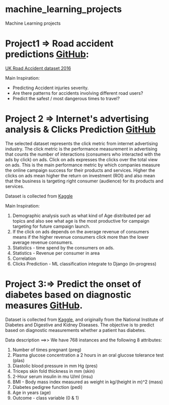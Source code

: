 # machine_learning_projects
Machine Learning projects 

# Project1 => Road accident predictions [GitHub](https://github.com/skmisht/machine_learning_projects/blob/9011388f206f9f7479b3cfdf268cd5a0af6979f0/UK_RoadAccidents_preidctions/uk_road_accident_prediction.ipynb): 
[UK Road Accident dataset 2016](https://www.kaggle.com/bluehorseshoe/uk-2016-road-safety-data)

Main Inspiration:
- Predicting Accident injuries severity.
- Are there patterns for accidents involving different road users?
- Predict the safest / most dangerous times to travel?



# Project 2 => Internet's advertising analysis & Clicks Prediction [GitHub](https://github.com/skmisht/machine_learning_projects/blob/e52be7ddf138c08f30b7c889374c69061449701e/advertising_analysis/AdvertsingMain.ipynb)
The selected dataset represents the click metric from internet advertising industry. The click metric is the performance measurement in advertising that counts the number of interactions (consumers who interacted with the ads by click) on ads. Click on ads expresses the clicks over the total view on ads. This is the main performance metric by which companies measure the online campaign success for their products and services. Higher the clicks on ads mean higher the return on investment (ROI) and also mean that the business is targeting right consumer (audience) for its products and services.

Dataset is collected from [Kaggle](https://www.kaggle.com/fayomi/advertising)
      
Main Inspiration:
1) Demographic analysis such as what kind of Age distributed per ad topics and also see what age is the most productive for campaign targeting for future campaign launch.
2) If the click on ads depends on the average revenue of consumers means if the higher revenue consumers click more than the lower average revenue consumers.
3) Statistics - time spend by the consumers on ads. 
4) Statistics - Revenue per consumer in area
5) Correlation 
6) Clicks Prediction - ML classification integrate to Django  (in-progress)


# Project 3:=> Predict the onset of diabetes based on diagnostic measures [GitHub](https://github.com/skmisht/machine_learning_projects/blob/b4aaee6445c247c6e1a61008ddf355f94956935e/PimaIndian_Diabetes/diabetes_predictions.ipynb).
Dataset is collected from [Kaggle](https://www.kaggle.com/uciml/pima-indians-diabetes-database), and originally from the National Institute of Diabetes and Digestive and Kidney Diseases. The objective is to predict based on diagnostic measurements whether a patient has diabetes.

Data description ==>> We have 768 instances and the following 8 attributes:
1) Number of times pregnant (preg)
2) Plasma glucose concentration a 2 hours in an oral glucose tolerance test (plas)
3) Diastolic blood pressure in mm Hg (pres)
4) Triceps skin fold thickness in mm (skin)
5) 2-Hour serum insulin in mu U/ml (insu)
6) BMI - Body mass index measured as weight in kg/(height in m)^2 (mass)
7) Diabetes pedigree function (pedi)
8) Age in years (age)
9) Outcome - class variable (0 & 1) 

